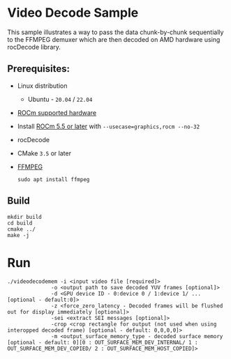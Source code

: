# Video Decode Sample
This sample illustrates a way to pass the data chunk-by-chunk sequentially to the FFMPEG demuxer which are then decoded on AMD hardware using rocDecode library.

## Prerequisites:

* Linux distribution
  + Ubuntu - `20.04` / `22.04`

* [ROCm supported hardware](https://rocm.docs.amd.com/en/latest/release/gpu_os_support.html)

* Install [ROCm 5.5 or later](https://rocmdocs.amd.com/en/latest/deploy/linux/installer/install.html) with `--usecase=graphics,rocm --no-32`

* rocDecode

* CMake `3.5` or later

* [FFMPEG](https://ffmpeg.org/about.html)
  ```
  sudo apt install ffmpeg
  ```

## Build
```
mkdir build
cd build
cmake ../
make -j
```
# Run 
```
./videodecodemem -i <input video file [required]> 
              -o <output path to save decoded YUV frames [optional]> 
              -d <GPU device ID - 0:device 0 / 1:device 1/ ... [optional - default:0]>
              -z <force_zero_latency - Decoded frames will be flushed out for display immediately [optional]>
              -sei <extract SEI messages [optional]>
              -crop <crop rectangle for output (not used when using interopped decoded frame) [optional - default: 0,0,0,0]>
              -m <output_surface_memory_type - decoded surface memory [optional - default: 0][0 : OUT_SURFACE_MEM_DEV_INTERNAL/ 1 : OUT_SURFACE_MEM_DEV_COPIED/ 2 : OUT_SURFACE_MEM_HOST_COPIED]>
```